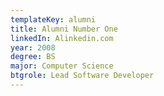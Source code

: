 ```yaml
---
templateKey: alumni
title: Alumni Number One
linkedIn: Alinkedin.com
year: 2008
degree: BS
major: Computer Science
btgrole: Lead Software Developer
---
```

